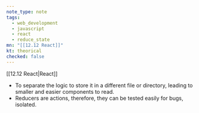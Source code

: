 ```yaml
---
note_type: note
tags:
  - web_development
  - javascript
  - react
  - reduce_state
mn: "[[12.12 React]]"
kt: theorical
checked: false
---
```

[[12.12 React|React]]

- To separate the logic to store it in a different file or directory, leading to smaller and easier components to read.
- Reducers are actions, therefore, they can be tested easily for bugs, isolated. 